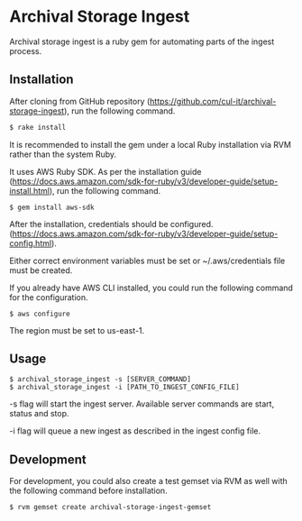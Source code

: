 # Archival Storage Ingest

Archival storage ingest is a ruby gem for automating parts of the ingest process. 

## Installation

After cloning from GitHub repository (https://github.com/cul-it/archival-storage-ingest), run the following command.

```ruby
$ rake install
```

It is recommended to install the gem under a local Ruby installation via RVM rather than the system Ruby.

It uses AWS Ruby SDK.
As per the installation guide (https://docs.aws.amazon.com/sdk-for-ruby/v3/developer-guide/setup-install.html),
run the following command.

    $ gem install aws-sdk

After the installation, credentials should be configured.
(https://docs.aws.amazon.com/sdk-for-ruby/v3/developer-guide/setup-config.html).

Either correct environment variables must be set or ~/.aws/credentials file must be created.

If you already have AWS CLI installed, you could run the following command for the configuration.

    $ aws configure

The region must be set to us-east-1.

## Usage

    $ archival_storage_ingest -s [SERVER_COMMAND]
    $ archival_storage_ingest -i [PATH_TO_INGEST_CONFIG_FILE]

-s flag will start the ingest server.
Available server commands are start, status and stop.

-i flag will queue a new ingest as described in the ingest config file.

## Development

For development, you could also create a test gemset via RVM as well with the following command before installation.

    $ rvm gemset create archival-storage-ingest-gemset
